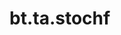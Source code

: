 <div itemscope itemtype="http://developers.google.com/ReferenceObject">
<meta itemprop="name" content="bt.ta.stochf" />
<meta itemprop="path" content="Stable" />
</div>

# bt.ta.stochf

<!-- Insert buttons and diff -->

<table class="tfo-notebook-buttons tfo-api nocontent" align="left">

</table>





<pre class="devsite-click-to-copy prettyprint lang-py tfo-signature-link">
<code>bt.ta.stochf(
    *args, **kwargs
) -> np.array
</code></pre>



<!-- Placeholder for "Used in" -->

